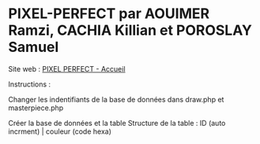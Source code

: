 # PIXEL-PERFECT par AOUIMER Ramzi, CACHIA Killian et POROSLAY Samuel

Site web : [PIXEL PERFECT - Accueil](http://45.147.96.212/pixel_perfect)

Instructions :

Changer les indentifiants de la base de données dans draw.php et masterpiece.php

Créer la base de données et la table
Structure de la table :
ID (auto incrment) | couleur (code hexa)
